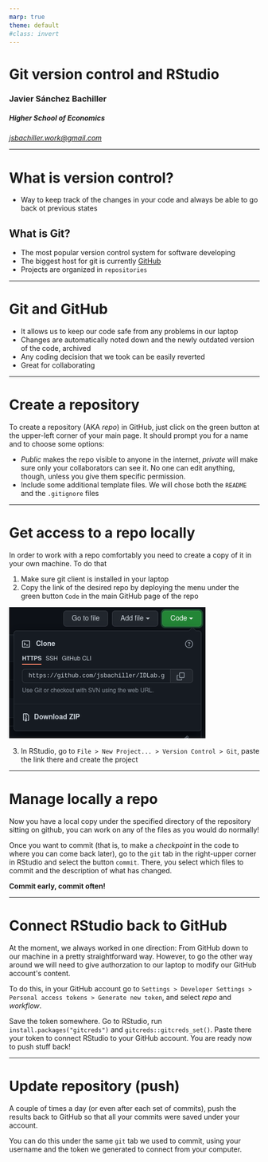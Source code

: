 ```yaml
---
marp: true
theme: default
#class: invert
---
```


# Git version control and RStudio
### Javier Sánchez Bachiller
##### Higher School of Economics

*jsbachiller.work@gmail.com*

---

# What is version control?

- Way to keep track of the changes in your code and always be able to go back ot previous states

## What is Git?

- The most popular version control system for software developing
- The biggest host for git is currently [GitHub](https://github.com/)
- Projects are organized in `repositories`

---

# Git and GitHub

- It allows us to keep our code safe from any problems in our laptop
- Changes are automatically noted down and the newly outdated version of the code, archived
- Any coding decision that we took can be easily reverted
- Great for collaborating

---

# Create a repository

To create a repository (AKA *repo*) in GitHub, just click on the green button at the upper-left corner of your main page. It should prompt you for a name and to choose some options:

- *Public* makes the repo visible to anyone in the internet, *private* will make sure only your collaborators can see it. No one can edit anything, though, unless you give them specific permission.
- Include some additional template files. We will chose both the `README` and the `.gitignore` files

---

# Get access to a repo locally

In order to work with a repo comfortably you need to create a copy of it in your own machine. To do that

1. Make sure git client is installed in your laptop
2. Copy the link of the desired repo by deploying the menu under the green button `Code` in the main GitHub page of the repo 


![title](images/clone_repo.png)

3. In RStudio, go to `File > New Project... > Version Control > Git`, paste the link there and create the project

---

# Manage locally a repo

Now you have a local copy under the specified directory of the repository sitting on github, you can work on any of the files as you would do normally!

Once you want to commit (that is, to make a *checkpoint* in the code to where you can come back later), go to the `git` tab in the right-upper corner in RStudio and select the button `commit`. There, you select which files to commit and the description of what has changed.

**Commit early, commit often!**

---

# Connect RStudio back to GitHub

At the moment, we always worked in one direction: From GitHub down to our machine in a pretty straightforward way. However, to go the other way around we will need to give authorzation to our laptop to modify our GitHub account's content.

To do this, in your GitHub account go to `Settings > Developer Settings > Personal access tokens > Generate new token`, and select *repo* and *workflow*.

Save the token somewhere. Go to RStudio, run `install.packages("gitcreds")` and `gitcreds::gitcreds_set()`. Paste there your token to connect RStudio to your GitHub account. You are ready now to push stuff back!

---

# Update repository (push)

A couple of times a day (or even after each set of commits), push the results back to GitHub so that all your commits were saved under your account.

You can do this under the same `git` tab we used to commit, using your username and the token we generated to connect from your computer.